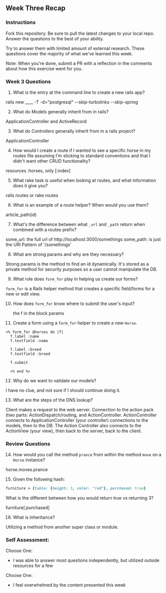 ## Week Three Recap

### Instructions
Fork this repository. Be sure to pull the latest changes to your local repo. Answer the questions to the best of your ability.

Try to answer them with limited amount of external research. These questions cover the majority of what we've learned this week.

Note: When you're done, submit a PR with a reflection in the comments about how this exercise went for you.

### Week 3 Questions

1. What is the entry at the command line to create a new rails app?

  rails new ____ -T -d="postgresql" --skip-turbolinks --skip-spring

2. What do Models generally inherit from in rails?

  ApplicationController and ActiveRecord

3. What do Controllers generally inherit from in a rails project?

  ApplicationController

4. How would I create a route if I wanted to see a specific horse in my routes file assuming I'm sticking to standard conventions and that I didn't want other CRUD functionality?

  resources :horses, only [:index]

5. What rake task is useful when looking at routes, and what information does it give you?

  rails routes or rake routes

6. What is an example of a route helper? When would you use them?

  article_path(id)

7. What's the difference between what `_url` and `_path` return when combined with a routes prefix?


  some_url: the full url of http://localhost:3000/somethings
  some_path: is just the URI Pattern of '/somethings'

8. What are strong params and why are they necessary?

  Strong params is the method to find an id dynamically. It's stored as a private
  method for security purposes so a user cannot manipulate the DB.

9. What role does `form_for` play in helping us create our forms?

  `form_for` is a Rails helper method that creates a specific field/forms for a new or edit view.

10. How does `form_for` know where to submit the user's input?

    the f in the block params

11. Create a form using a `form_for` helper to create a new `Horse`.
  ```
  <% form_for @horses do |f|
    f.label :name
    f.textfield :name

    f.label :breed
    f.textfield :breed

    f.submit

    <% end %>
  ```
12. Why do we want to validate our models?

  I have no clue, and not sure if I should continue doing it.

13. What are the steps of the DNS lookup?

  Client makes a request to the web server. Connection to the action pack
  (two parts: ActionDispatch/routing, and ActionController. ActionController
  connects to ApplicationController (your controller) connections to the models,
  then to the DB. The Action Controller also connects to the ActionView (your view),
  then back to the server, back to the client.

### Review Questions
14. How would you call the method `prance` from within the method `move` on a `Horse` instance?

  horse.moves.prance

15. Given the following hash:

```ruby
furniture = {table: {height: 3, color: "red"}, purchased: true}
```
What is the different between how you would return true vs returning 3?  

  furniture[:purchased]

16. What is inheritance?

  Utilizing a method from another super class or module.

### Self Assessment:
Choose One:

* I was able to answer most questions independently, but utilized outside resources for a few


Choose One:

* I feel overwhelmed by the content presented this week
